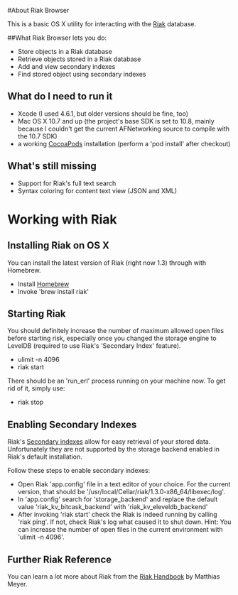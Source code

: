 #About Riak Browser

This is a basic OS X utility for interacting with the [Riak](http://basho.com/riak/) database.

##What Riak Browser lets you do:

* Store objects in a Riak database
* Retrieve objects stored in a Riak database
* Add and view secondary indexes
* Find stored object using secondary indexes

## What do I need to run it

* Xcode (I used 4.6.1, but older versions should be fine, too)
* Mac OS X 10.7 and up (the project's base SDK is set to 10.8, mainly because I couldn't get the current AFNetworking source to compile with the 10.7 SDK)
* a working [CocoaPods](http://docs.cocoapods.org/guides/installing_cocoapods.html) installation (perform a 'pod install' after checkout)


## What's still missing

* Support for Riak's full text search
* Syntax coloring for content text view (JSON and XML)


# Working with Riak

## Installing Riak on OS X

You can install the latest version of Riak (right now 1.3) through with Homebrew.

* Install [Homebrew](http://mxcl.github.com/homebrew/)
* Invoke 'brew install riak'

## Starting Riak

You should definitely increase the number of maximum allowed open files before starting risk, especially once you changed the storage engine to LevelDB (required to use Riak's 'Secondary Index' feature).

* ulimit -n 4096
* riak start

There should be an 'run_erl' process running on your machine now. To get rid of it, simply use:

* riak stop

## Enabling Secondary Indexes

Riak's [Secondary indexes](http://docs.basho.com/riak/latest/tutorials/querying/Secondary-Indexes/) allow for easy retrieval of your stored data. Unfortunately they are not supported by the storage backend enabled in Riak's default installation.

Follow these steps to enable secondary indexes:

* Open Riak 'app.config' file in a text editor of your choice. For the current version, that should be '/usr/local/Cellar/riak/1.3.0-x86_64/libexec/log'.
* In 'app.config' search for 'storage_backend' and replace the default value 'riak_kv_bitcask_backend' with 'riak_kv_eleveldb_backend'
* After invoking 'riak start' check the Riak is indeed running by calling 'riak ping'. If not, check Riak's log what caused it to shut down. Hint: You can increase the number of open files in the current environment with 'ulimit -n 4096'. 

## Further Riak Reference

You can learn a lot more about Riak from the [Riak Handbook](http://riakhandbook.com) by Matthias Meyer.